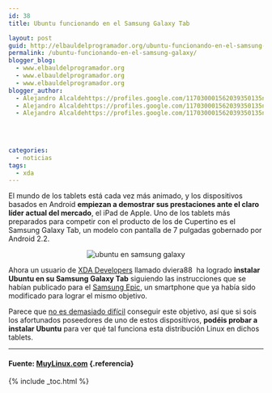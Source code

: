 ```yaml
---
id: 38
title: Ubuntu funcionando en el Samsung Galaxy Tab

layout: post
guid: http://elbauldelprogramador.org/ubuntu-funcionando-en-el-samsung-galaxy-tab/
permalink: /ubuntu-funcionando-en-el-samsung-galaxy/
blogger_blog:
  - www.elbauldelprogramador.org
  - www.elbauldelprogramador.org
  - www.elbauldelprogramador.org
blogger_author:
  - Alejandro Alcaldehttps://profiles.google.com/117030001562039350135noreply@blogger.com
  - Alejandro Alcaldehttps://profiles.google.com/117030001562039350135noreply@blogger.com
  - Alejandro Alcaldehttps://profiles.google.com/117030001562039350135noreply@blogger.com

  
  
  
categories:
  - noticias
tags:
  - xda
---
```

El mundo de los tablets está cada vez más animado, y los dispositivos basados en Android **empiezan a demostrar sus prestaciones ante el claro líder actual del mercado**, el iPad de Apple. Uno de los tablets más preparados para competir con el producto de los de Cupertino es el Samsung Galaxy Tab, un modelo con pantalla de 7 pulgadas gobernado por Android 2.2.

<p style="text-align: center;">
  <img title="Ubuntu-GalaxyTab2" src="https://1.bp.blogspot.com/_IlK2pNFFgGM/TOkdxedlYmI/AAAAAAAAAFU/5pKNyy3XBuA/s1600/Ubuntu-GalaxyTab2.jpg" alt="ubuntu en samsung galaxy" />
</p>

Ahora un usuario de [XDA Developers][1] llamado dviera88 &nbsp;ha logrado **instalar Ubuntu en su Samsung Galaxy Tab** siguiendo las instrucciones que se habían publicado para el [Samsung Epic][2], un smartphone que ya había sido modificado para lograr el mismo objetivo.

<p style="text-align: center;">
</p>

Parece que [no es demasiado difícil][3] conseguir este objetivo, así que si sois los afortunados poseedores de uno de estos dispositivos, **podéis probar a instalar Ubuntu** para ver qué tal funciona esta distribución Linux en dichos tablets.

* * *

#### Fuente: <a href="http://www.muylinux.com/2010/11/20/ubuntu-funcionando-en-el-samsung-galaxy-tab" target="_blank">MuyLinux.com</a> {.referencia}



 [1]: http://www.xda-developers.com/android/ubuntu-running-on-galaxy-tab/
 [2]: http://forum.xda-developers.com/showthread.php?t=823370
 [3]: http://forum.xda-developers.com/showthread.php?t=836022

{% include _toc.html %}
